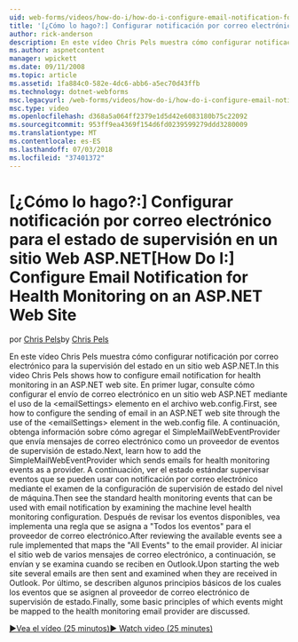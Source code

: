 ```yaml
---
uid: web-forms/videos/how-do-i/how-do-i-configure-email-notification-for-health-monitoring-on-an-aspnet-web-site
title: '[¿Cómo lo hago?:] Configurar notificación por correo electrónico para la supervisión de estado en un sitio Web ASP.NET | Microsoft Docs'
author: rick-anderson
description: En este vídeo Chris Pels muestra cómo configurar notificación por correo electrónico para la supervisión del estado en un sitio web ASP.NET. En primer lugar, consulte cómo configurar el envío de e...
ms.author: aspnetcontent
manager: wpickett
ms.date: 09/11/2008
ms.topic: article
ms.assetid: 1fa884c0-582e-4dc6-abb6-a5ec70d43ffb
ms.technology: dotnet-webforms
msc.legacyurl: /web-forms/videos/how-do-i/how-do-i-configure-email-notification-for-health-monitoring-on-an-aspnet-web-site
msc.type: video
ms.openlocfilehash: d368a5a064ff2379e1d5d42e6083180b75c22092
ms.sourcegitcommit: 953ff9ea4369f154d6fd0239599279ddd3280009
ms.translationtype: MT
ms.contentlocale: es-ES
ms.lasthandoff: 07/03/2018
ms.locfileid: "37401372"
---
```

<a name="how-do-i-configure-email-notification-for-health-monitoring-on-an-aspnet-web-site"></a><span data-ttu-id="58421-104">[¿Cómo lo hago?:] Configurar notificación por correo electrónico para el estado de supervisión en un sitio Web ASP.NET</span><span class="sxs-lookup"><span data-stu-id="58421-104">[How Do I:] Configure Email Notification for Health Monitoring on an ASP.NET Web Site</span></span>
====================
<span data-ttu-id="58421-105">por [Chris Pels](https://twitter.com/chrispels)</span><span class="sxs-lookup"><span data-stu-id="58421-105">by [Chris Pels](https://twitter.com/chrispels)</span></span>

<span data-ttu-id="58421-106">En este vídeo Chris Pels muestra cómo configurar notificación por correo electrónico para la supervisión del estado en un sitio web ASP.NET.</span><span class="sxs-lookup"><span data-stu-id="58421-106">In this video Chris Pels shows how to configure email notification for health monitoring in an ASP.NET web site.</span></span> <span data-ttu-id="58421-107">En primer lugar, consulte cómo configurar el envío de correo electrónico en un sitio web ASP.NET mediante el uso de la &lt;emailSettings&gt; elemento en el archivo web.config.</span><span class="sxs-lookup"><span data-stu-id="58421-107">First, see how to configure the sending of email in an ASP.NET web site through the use of the &lt;emailSettings&gt; element in the web.config file.</span></span> <span data-ttu-id="58421-108">A continuación, obtenga información sobre cómo agregar el SimpleMailWebEventProvider que envía mensajes de correo electrónico como un proveedor de eventos de supervisión de estado.</span><span class="sxs-lookup"><span data-stu-id="58421-108">Next, learn how to add the SimpleMailWebEventProvider which sends emails for health monitoring events as a provider.</span></span> <span data-ttu-id="58421-109">A continuación, ver el estado estándar supervisar eventos que se pueden usar con notificación por correo electrónico mediante el examen de la configuración de supervisión de estado del nivel de máquina.</span><span class="sxs-lookup"><span data-stu-id="58421-109">Then see the standard health monitoring events that can be used with email notification by examining the machine level health monitoring configuration.</span></span> <span data-ttu-id="58421-110">Después de revisar los eventos disponibles, vea implementa una regla que se asigna a "Todos los eventos" para el proveedor de correo electrónico.</span><span class="sxs-lookup"><span data-stu-id="58421-110">After reviewing the available events see a rule implemented that maps the "All Events" to the email provider.</span></span> <span data-ttu-id="58421-111">Al iniciar el sitio web de varios mensajes de correo electrónico, a continuación, se envían y se examina cuando se reciben en Outlook.</span><span class="sxs-lookup"><span data-stu-id="58421-111">Upon starting the web site several emails are then sent and examined when they are received in Outlook.</span></span> <span data-ttu-id="58421-112">Por último, se describen algunos principios básicos de los cuales los eventos que se asignen al proveedor de correo electrónico de supervisión de estado.</span><span class="sxs-lookup"><span data-stu-id="58421-112">Finally, some basic principles of which events might be mapped to the health monitoring email provider are discussed.</span></span>

[<span data-ttu-id="58421-113">&#9654;Vea el vídeo (25 minutos)</span><span class="sxs-lookup"><span data-stu-id="58421-113">&#9654; Watch video (25 minutes)</span></span>](https://channel9.msdn.com/Blogs/ASP-NET-Site-Videos/how-do-i-configure-email-notification-for-health-monitoring-on-an-aspnet-web-site)

